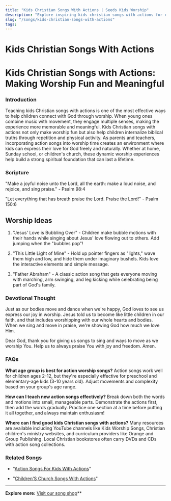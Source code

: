 ```yaml
---
title: "Kids Christian Songs With Actions | Seeds Kids Worship"
description: "Explore inspiring kids christian songs with actions for children's worship and faith development. Biblical music resources for families and ministry."
slug: "/songs/kids-christian-songs-with-actions"
tags:
---
```


# Kids Christian Songs With Actions

# Kids Christian Songs with Actions: Making Worship Fun and Meaningful

### Introduction
Teaching kids Christian songs with actions is one of the most effective ways to help children connect with God through worship. When young ones combine music with movement, they engage multiple senses, making the experience more memorable and meaningful. Kids Christian songs with actions not only make worship fun but also help children internalize biblical truths through repetition and physical activity. As parents and teachers, incorporating action songs into worship time creates an environment where kids can express their love for God freely and naturally. Whether at home, Sunday school, or children's church, these dynamic worship experiences help build a strong spiritual foundation that can last a lifetime.

### Scripture
"Make a joyful noise unto the Lord, all the earth: make a loud noise, and rejoice, and sing praise." - Psalm 98:4

"Let everything that has breath praise the Lord. Praise the Lord!" - Psalm 150:6

## Worship Ideas
1. "Jesus' Love is Bubbling Over" - Children make bubble motions with their hands while singing about Jesus' love flowing out to others. Add jumping when the "bubbles pop"!

2. "This Little Light of Mine" - Hold up pointer fingers as "lights," wave them high and low, and hide them under imaginary bushels. Kids love the interactive elements and simple message.

3. "Father Abraham" - A classic action song that gets everyone moving with marching, arm swinging, and leg kicking while celebrating being part of God's family.

### Devotional Thought
Just as our bodies move and dance when we're happy, God loves to see us express our joy in worship. Jesus told us to become like little children in our faith, and that includes worshipping with our whole hearts and bodies. When we sing and move in praise, we're showing God how much we love Him.

Dear God, thank you for giving us songs to sing and ways to move as we worship You. Help us to always praise You with joy and freedom. Amen.

### FAQs
**What age group is best for action worship songs?**
Action songs work well for children ages 2-12, but they're especially effective for preschool and elementary-age kids (3-10 years old). Adjust movements and complexity based on your group's age range.

**How can I teach new action songs effectively?**
Break down both the words and motions into small, manageable parts. Demonstrate the actions first, then add the words gradually. Practice one section at a time before putting it all together, and always maintain enthusiasm!

**Where can I find good kids Christian songs with actions?**
Many resources are available including YouTube channels like Kids Worship Songs, Christian children's ministry websites, and curriculum providers like Orange and Group Publishing. Local Christian bookstores often carry DVDs and CDs with action song collections.

### Related Songs

- "[Action Songs For Kids With Actions](/songs/action-songs-for-kids-with-actions/)"

- "[Children'S Church Songs With Actions](/songs/children-s-church-songs-with-actions/)"

---

**Explore more:** [Visit our song shop](https://seedskidsworship.com/shop)**

<!-- Schema Markup -->
<script type="application/ld+json">
{
  "@context": "https://schema.org",
  "@type": "MusicRecording",
  "name": "Kids Christian Songs With Actions",
  "byArtist": {
    "@type": "MusicGroup",
    "name": "Seeds Kids Worship"
  },
  "isFamilyFriendly": true,
  "url": "https://seedskidsworship.com/songs/kids-christian-songs-with-actions/"
}
</script>
